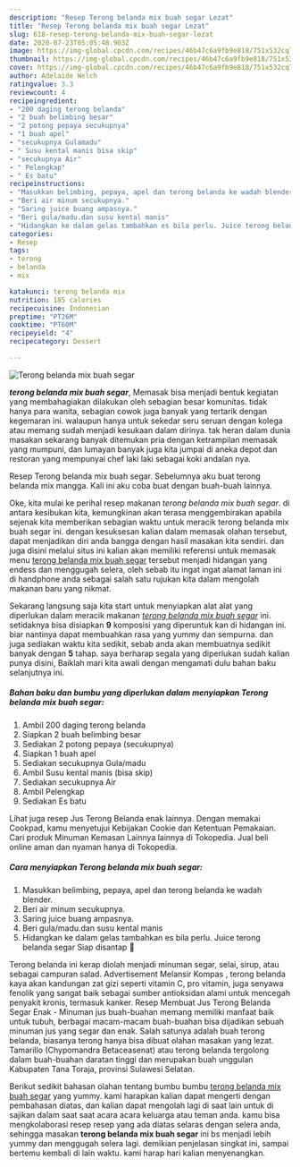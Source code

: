 ```yaml
---
description: "Resep Terong belanda mix buah segar Lezat"
title: "Resep Terong belanda mix buah segar Lezat"
slug: 618-resep-terong-belanda-mix-buah-segar-lezat
date: 2020-07-23T05:05:48.903Z
image: https://img-global.cpcdn.com/recipes/46b47c6a9fb9e818/751x532cq70/terong-belanda-mix-buah-segar-foto-resep-utama.jpg
thumbnail: https://img-global.cpcdn.com/recipes/46b47c6a9fb9e818/751x532cq70/terong-belanda-mix-buah-segar-foto-resep-utama.jpg
cover: https://img-global.cpcdn.com/recipes/46b47c6a9fb9e818/751x532cq70/terong-belanda-mix-buah-segar-foto-resep-utama.jpg
author: Adelaide Welch
ratingvalue: 3.3
reviewcount: 4
recipeingredient:
- "200 daging terong belanda"
- "2 buah belimbing besar"
- "2 potong pepaya secukupnya"
- "1 buah apel"
- "secukupnya Gulamadu"
- " Susu kental manis bisa skip"
- "secukupnya Air"
- " Pelengkap"
- " Es batu"
recipeinstructions:
- "Masukkan belimbing, pepaya, apel dan terong belanda ke wadah blender."
- "Beri air minum secukupnya."
- "Saring juice buang ampasnya."
- "Beri gula/madu.dan susu kental manis"
- "Hidangkan ke dalam gelas tambahkan es bila perlu. Juice terong belanda segar Siap disantap 🥳"
categories:
- Resep
tags:
- terong
- belanda
- mix

katakunci: terong belanda mix 
nutrition: 185 calories
recipecuisine: Indonesian
preptime: "PT26M"
cooktime: "PT60M"
recipeyield: "4"
recipecategory: Dessert

---
```



![Terong belanda mix buah segar](https://img-global.cpcdn.com/recipes/46b47c6a9fb9e818/751x532cq70/terong-belanda-mix-buah-segar-foto-resep-utama.jpg)

<b><i>terong belanda mix buah segar</i></b>, Memasak bisa menjadi bentuk kegiatan yang membahagiakan dilakukan oleh sebagian besar komunitas. tidak hanya para wanita, sebagian cowok juga banyak yang tertarik dengan kegemaran ini. walaupun hanya untuk sekedar seru seruan dengan kolega atau memang sudah menjadi kesukaan dalam dirinya. tak heran dalam dunia masakan sekarang banyak ditemukan pria dengan ketrampilan memasak yang mumpuni, dan lumayan banyak juga kita jumpai di aneka depot dan restoran yang mempunyai chef laki laki sebagai koki andalan nya.

Resep Terong belanda mix buah segar. Sebelumnya aku buat terong belanda mix mangga. Kali ini aku coba buat dengan buah-buah lainnya.

Oke, kita mulai ke perihal resep makanan <i>terong belanda mix buah segar</i>. di antara kesibukan kita, kemungkinan akan terasa menggembirakan apabila sejenak kita memberikan sebagian waktu untuk meracik terong belanda mix buah segar ini. dengan kesuksesan kalian dalam memasak olahan tersebut, dapat menjadikan diri anda bangga dengan hasil masakan kita sendiri. dan juga disini melalui situs ini kalian akan memiliki referensi untuk memasak menu <u>terong belanda mix buah segar</u> tersebut menjadi hidangan yang endess dan menggugah selera, oleh sebab itu ingat ingat alamat laman ini di handphone anda sebagai salah satu rujukan kita dalam mengolah makanan baru yang nikmat.


Sekarang langsung saja kita start untuk menyiapkan alat alat yang diperlukan dalam meracik makanan <u><i>terong belanda mix buah segar</i></u> ini. setidaknya bisa disiapkan <b>9</b> komposisi yang diperuntuk kan di hidangan ini. biar nantinya dapat membuahkan rasa yang yummy dan sempurna. dan juga sediakan waktu kita sedikit, sebab anda akan membuatnya sedikit banyak dengan <b>5</b> tahap. saya berharap segala yang diperlukan sudah kalian punya disini, Baiklah mari kita awali dengan mengamati dulu bahan baku selanjutnya ini.

<!--inarticleads1-->

##### Bahan baku dan bumbu yang diperlukan dalam menyiapkan Terong belanda mix buah segar:

1. Ambil 200 daging terong belanda
1. Siapkan 2 buah belimbing besar
1. Sediakan 2 potong pepaya (secukupnya)
1. Siapkan 1 buah apel
1. Sediakan secukupnya Gula/madu
1. Ambil  Susu kental manis (bisa skip)
1. Sediakan secukupnya Air
1. Ambil  Pelengkap
1. Sediakan  Es batu


Lihat juga resep Jus Terong Belanda enak lainnya. Dengan memakai Cookpad, kamu menyetujui Kebijakan Cookie dan Ketentuan Pemakaian. Cari produk Minuman Kemasan Lainnya lainnya di Tokopedia. Jual beli online aman dan nyaman hanya di Tokopedia. 

<!--inarticleads2-->

##### Cara menyiapkan Terong belanda mix buah segar:

1. Masukkan belimbing, pepaya, apel dan terong belanda ke wadah blender.
1. Beri air minum secukupnya.
1. Saring juice buang ampasnya.
1. Beri gula/madu.dan susu kental manis
1. Hidangkan ke dalam gelas tambahkan es bila perlu. Juice terong belanda segar Siap disantap 🥳


Terong belanda ini kerap diolah menjadi minuman segar, selai, sirup, atau sebagai campuran salad. Advertisement Melansir Kompas , terong belanda kaya akan kandungan zat gizi seperti vitamin C, pro vitamin, juga senyawa fenolik yang sangat baik sebagai sumber antioksidan alami untuk mencegah penyakit kronis, termasuk kanker. Resep Membuat Jus Terong Belanda Segar Enak - Minuman jus buah-buahan memang memiliki manfaat baik untuk tubuh, berbagai macam-macam buah-buahan bisa dijadikan sebuah minuman jus yang segar dan enak. Salah satunya adalah buah terong belanda, biasanya terong hanya bisa dibuat olahan masakan yang lezat. Tamarillo (Chypomandra Betaceasenat) atau terong belanda tergolong dalam buah-buahan daratan tinggi dan merupakan buah unggulan Kabupaten Tana Toraja, provinsi Sulawesi Selatan. 

Berikut sedikit bahasan olahan tentang bumbu bumbu <u>terong belanda mix buah segar</u> yang yummy. kami harapkan kalian dapat mengerti dengan pembahasan diatas, dan kalian dapat mengolah lagi di saat lain untuk di sajikan dalam saat saat acara acara keluarga atau teman anda. kamu bisa mengkolaborasi resep resep yang ada diatas selaras dengan selera anda, sehingga masakan <b>terong belanda mix buah segar</b> ini bs menjadi lebih yummy dan menggugah selera lagi. demikian penjelasan singkat ini, sampai bertemu kembali di lain waktu. kami harap hari kalian menyenangkan.
